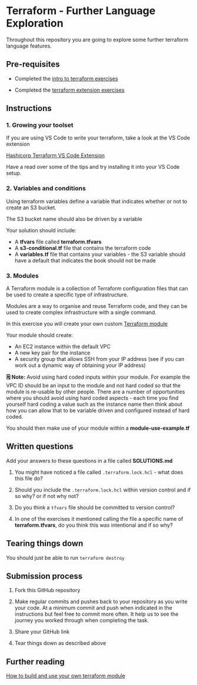 # Terraform - Further Language Exploration

Throughout this repository you are going to explore some further terraform language features.

## Pre-requisites

- Completed the [intro to terraform exercises](https://github.com/northcoders/ce-intro-terraform)

- Completed the [terraform extension exercises](https://github.com/northcoders/ce-terraform-extension)

## Instructions

### 1. Growing your toolset

If you are using VS Code to write your terraform, take a look at the VS Code extension

[Hashicorp Terraform VS Code Extension](https://marketplace.visualstudio.com/items?itemName=HashiCorp.terraform)

Have a read over some of the tips and try installing it into your VS Code setup.

### 2. Variables and conditions

Using terraform variables define a variable that indicates whether or not to create an S3 bucket.

The S3 bucket name should also be driven by a variable

Your solution should include:

* A **tfvars** file called **terraform.tfvars**
* A **s3-conditional.tf** file that contains the terraform code
* A **variables.tf** file that contains your variables - the S3 variable should have a default that indicates the book should not be made

### 3. Modules

A Terraform module is a collection of Terraform configuration files that can be used to create a specific type of infrastructure. 

Modules are a way to organise and reuse Terraform code, and they can be used to create complex infrastructure with a single command.

In this exercise you will create your own custom [Terraform module](https://developer.hashicorp.com/terraform/language/modules)

Your module should create:

* An EC2 instance within the default VPC
* A new key pair for the instance
* A security group that allows SSH from your IP address (see if you can work out a dynamic way of obtaining your IP address)

**🗒️ Note:** Avoid using hard coded inputs within your module. For example the VPC ID should be an input to the module and not hard coded so that the module is re-usable by other people. There are a number of opportunities where you should avoid using hard coded aspects - each time you find yourself hard coding a value such as the instance name then think about how you can allow that to be variable driven and configured instead of hard coded.

You should then make use of your module within a **module-use-example.tf**


## Written questions

Add your answers to these questions in a file called **SOLUTIONS.md**

1. You might have noticed a file called `.terraform.lock.hcl` - what does this file do?

2. Should you include the `.terraform.lock.hcl` within version control and if so why? or if not why not?

3. Do you think a `tfvars` file should be committed to version control? 

4. In one of the exercises it mentioned calling the file a specific name of **terraform.tfvars**, do you think this was intentional and if so why?



## Tearing things down

You should just be able to run `terraform destroy`

## Submission process

1. Fork this GitHub repository

2. Make regular commits and pushes back to your repository as you write your code. At a minimum commit and push when indicated in the instructions but feel free to commit more often. It help us to see the journey you worked through when completing the task.

3. Share your GitHub link

4. Tear things down as described above

## Further reading

[How to build and use your own terraform module](https://developer.hashicorp.com/terraform/tutorials/modules/module-create)